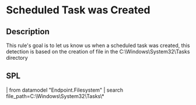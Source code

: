 # Scheduled Task was Created

## Description
This rule's goal is to let us know us when a scheduled task was created, 
this detection is based on the creation of file in the C:\Windows\System32\Tasks directory

## SPL
| from datamodel "Endpoint.Filesystem"
| search file_path=C:\\Windows\\System32\\Tasks\\*